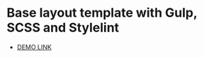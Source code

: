 # Base layout template with Gulp, SCSS and Stylelint
- [DEMO LINK](https://serhii-vorona.github.io/miamiLanding/)

